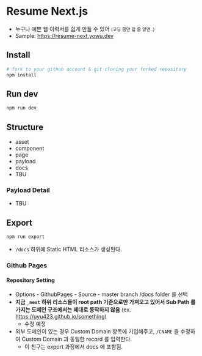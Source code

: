 # Resume Next.js

- 누구나 예쁜 웹 이력서를 쉽게 만들 수 있어 <small>(코딩 쫌만 할 줄 알면..)</small>
- Sample: https://resume-next.yowu.dev

## Install

```bash
# fork to your github account & git cloning your forked repository
npm install
```

## Run dev

```bash
npm run dev
```

## Structure

- asset
- component
- page
- payload
- docs
- TBU

### Payload Detail

- TBU

## Export

```bash
npm run export
```

- `/docs` 하위에 Static HTML 리소스가 생성된다.

### Github Pages

#### Repository Setting

- Options - GithubPages - Source - master branch /docs folder 를 선택
- **지금 `_next` 하위 리소스들이 root path 기준으로만 가져오고 있어서 Sub Path 를 가지는 도메인 구조에서는 제대로 동작하지 않음** (ex. https://uyu423.github.io/something)
  - 수정 예정
- 외부 도메인이 있는 경우 Custom Domain 항목에 기입해주고, `/CNAME` 을 수정하여 Custom Domain 과 동일한 record 를 입력한다.
  - 이 친구는 export 과정에서 docs 에 포함됨.
